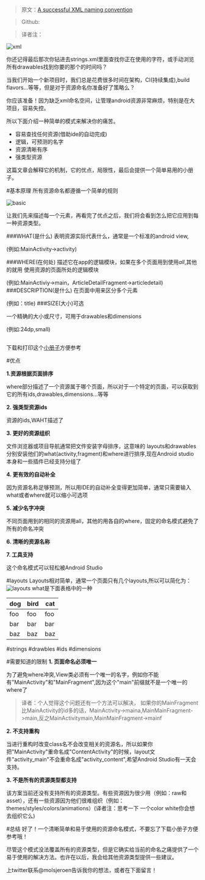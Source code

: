 >原文：[A successful XML naming convention](http://jeroenmols.com/blog/2016/03/07/resourcenaming/)

>Github:

>译者注：


![xml](http://jeroenmols.com/img/blog/resourcenaming/resourcenaming.png)

你还记得最后那次你钻进去strings.xml里面查找你正在使用的字符，或手动浏览所有drawables找到你要的那个的时间吗？

当我们开始一个新项目时，我们总是花费很多时间在架构，CI(持续集成),build flavors...等等，但是对于资源命名你准备好了策略么？

你应该准备！因为缺乏xml命名空间，让管理android资源非常麻烦，特别是在大项目，容易失控。


所以下面介绍一种简单的模式来解决你的痛苦。

- 容易查找任何资源(借助ide的自动完成)
- 逻辑，可预测的名字
- 资源清晰有序 
- 强类型资源


这篇文章会解释它的机制，它的优点，局限性，最后会提供一个简单易用的小册子。

#基本原理
所有资源命名都遵循一个简单的规则

![basic](http://jeroenmols.com/img/blog/resourcenaming/whatwheredescriptionsize.jpg)


让我们先来描述每一个元素，再看完了优点之后，我们将会看到怎么把它应用到每一种资源类型。

###WHAT(是什么)
表明资源实际代表什么，通常是一个标准的android view,

(例如:MainActivity->activity)

###WHERE(在何处)
描述它在app的逻辑模块，如果在多个页面用到使用*all*,其他的就用 使用资源的页面所处的逻辑模块

(例如:MainActiviy->main，ArticleDetailFragment->articledetail)
###DESCRIPTION(是什么)
在页面中用来区分多个元素

(例如：title)
###SIZE(大小)可选

一个精确的大小或尺寸，可用于drawables和dimensions

(例如:24dp,small)

![]()

下载和打印这个[小册子](http://jeroenmols.com/img/blog/resourcenaming/resourcenaming_cheatsheet.pdf)方便参考

#优点

**1.资源根据页面排序**

where部分描述了一个资源属于哪个页面，所以对于一个特定的页面，可以获取到它的所有ids,drawables,dimensions...等等

**2. 强类型资源ids**

资源的ids,WAHT描述了

**3. 更好的资源组织**

文件浏览器或项目导航通常把文件安装字母排序，这意味的
layouts和drawables分别安装他们的what(activity,fragment)和where进行排序,现在Android studio本身和一些插件已经支持分组了

**4. 更有效的自动补全**

因为资源名称足够预测，所以用IDE的自动补全变得更加简单，通常只需要输入what或者where就可以缩小可选项

**5. 减少名字冲突**

不同页面用到的相同的资源用all，其他的用各自的where，固定的命名模式避免了所有的命名冲突

**6. 清晰的资源名称**

**7. 工具支持**

这个命名模式可以轻松被Android Studio

#layouts
Layouts相对简单，通常一个页面只有几个layouts,所以可以简化为：
![layouts](http://jeroenmols.com/img/blog/resourcenaming/layouts.png)
what是下面表格中的一种

dog | bird | cat
----|------|----
foo | foo  | foo
bar | bar  | bar
baz | baz  | baz

#strings
#drawbles
#ids
#dimensions


#需要知道的限制
**1. 页面命名必须唯一**

为了避免where冲突,View类必须有一个唯一的名字，例如你不能有"MainActivity"和"MainFragment",因为这个"main"前缀就不是一个唯一的where了
>译者：个人觉得这个问题还有一个方法可以解决，
如果你的MainFragment比MainActivity的id多的话，MainActivity->maina,MainMainFragment->main,反之MainActivitymain,MainMainFragment->mainf

**2. 不支持重构**

当进行重构时改变class名不会改变相关的资源名，所以如果你把"MainActivity"重命名成"ContentActivity"的时候，layout文件"activity_main"不会重命名成"activity_content",希望Android Studio有一天会支持。

**3. 不是所有的资源类型都支持**

该方案当前还没有支持所有的资源类型。有些资源因为很少用（例如：raw和asset），还有一些资源因为他们很难组织（例如：themes/styles/colors/animations）(译者注：思考一下 一个color white你会想去组织它么)


#总结
好了！一个清晰简单和易于使用的资源命名模式，不要忘了下载小册子方便参考哦！

尽管这个模式没法覆盖所有的资源类型，但是它确实给当前的命名之痛提供了一个易于使用的解决方法。也许在以后，我会给其他资源类型提供一些建议。

上twitter联系@molsjeroen告诉我你的想法，或者在下面留言！